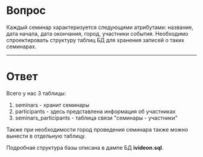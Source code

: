 # Вопрос

Каждый семинар характеризуется следующими атрибутами: название, дата начала, дата окончания, город, участники события. Необходимо спроектировать структуру таблиц БД для хранения записей о таких семинарах.

---
# Ответ
Всего у нас 3 таблицы:
1. seminars - хранит семинары
2. participants - здесь представлена информация об участниках
3. seminars_participants - таблица связи "семинары - участники"

Также при необходимости город проведения семинара также можно вынести в отдельную таблицу.

Подробная структура базы описана в дампе БД **ivideon.sql**.
